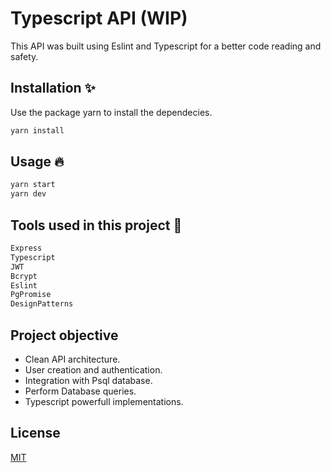 # Typescript API (WIP)

This API was built using Eslint and Typescript for a better code reading and safety.

## Installation ✨

Use the package yarn to install the dependecies.

```bash
yarn install
```

## Usage 🔥

```javascript
yarn start
yarn dev
```

## Tools used in this project 🍏

```javascript
Express
Typescript
JWT
Bcrypt
Eslint
PgPromise
DesignPatterns
```

## Project objective
- Clean API architecture.
- User creation and authentication.
- Integration with Psql database.
- Perform Database queries.
- Typescript powerfull implementations.

## License
[MIT](https://choosealicense.com/licenses/mit/)

